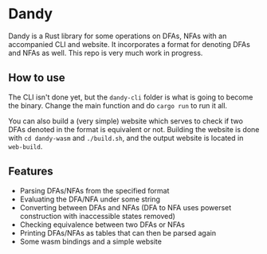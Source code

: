 # Dandy

Dandy is a Rust library for some operations on DFAs, NFAs with an
accompanied CLI and website. It incorporates a format for denoting
DFAs and NFAs as well. This repo is very much work in progress.

## How to use

The CLI isn't done yet, but the `dandy-cli` folder is what is going
to become the binary. Change the main function and do `cargo run` to
run it all.

You can also build a (very simple) website which serves to check if
two DFAs denoted in the format is equivalent or not. Building the
website is done with `cd dandy-wasm` and `./build.sh`, and the output
website is located in `web-build`.

## Features

* Parsing DFAs/NFAs from the specified format
* Evaluating the DFA/NFA under some string
* Converting between DFAs and NFAs (DFA to NFA uses powerset construction with inaccessible states removed)
* Checking equivalence between two DFAs or NFAs
* Printing DFAs/NFAs as tables that can then be parsed again
* Some wasm bindings and a simple website